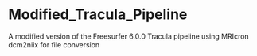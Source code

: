 # Modified_Tracula_Pipeline
A modified version of the Freesurfer 6.0.0 Tracula pipeline using MRIcron dcm2niix for file conversion
